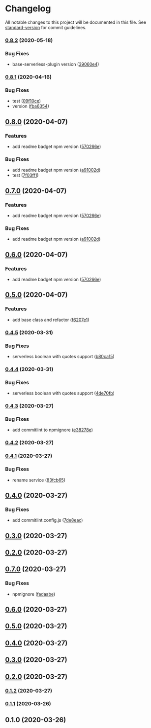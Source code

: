 # Changelog

All notable changes to this project will be documented in this file. See [standard-version](https://github.com/conventional-changelog/standard-version) for commit guidelines.

### [0.8.2](https://github.com/w4rlock/serverless-datadog-core-plugin/compare/0.8.1...0.8.2) (2020-05-18)


### Bug Fixes

* base-serverless-plugin version ([39060e4](https://github.com/w4rlock/serverless-datadog-core-plugin/commit/39060e482e8bfb9fa0dc8d66172eb932779a502d))

### [0.8.1](https://github.com/w4rlock/serverless-datadog-core-plugin/compare/0.8.0...0.8.1) (2020-04-16)


### Bug Fixes

* test ([09f10ce](https://github.com/w4rlock/serverless-datadog-core-plugin/commit/09f10ce7b35da0dfaa44f387bc419411c9a4b887))
* version ([fba6354](https://github.com/w4rlock/serverless-datadog-core-plugin/commit/fba63541060f8b679b9b71623758051240eede40))

## [0.8.0](https://github.com/w4rlock/serverless-datadog-core-plugin/compare/0.5.0...0.8.0) (2020-04-07)


### Features

* add readme badget npm version ([570266e](https://github.com/w4rlock/serverless-datadog-core-plugin/commit/570266ecce701db680334dfa84589e2c8ac8697b))


### Bug Fixes

* add readme badget npm version ([a91002d](https://github.com/w4rlock/serverless-datadog-core-plugin/commit/a91002ddcf5e2d2694b8d71e1f1717a2f89715ba))
* test ([7f03ff1](https://github.com/w4rlock/serverless-datadog-core-plugin/commit/7f03ff1f990af9c5f532d75cc41cb44c14207977))

## [0.7.0](https://github.com/w4rlock/serverless-datadog-core-plugin/compare/0.5.0...0.7.0) (2020-04-07)


### Features

* add readme badget npm version ([570266e](https://github.com/w4rlock/serverless-datadog-core-plugin/commit/570266ecce701db680334dfa84589e2c8ac8697b))


### Bug Fixes

* add readme badget npm version ([a91002d](https://github.com/w4rlock/serverless-datadog-core-plugin/commit/a91002ddcf5e2d2694b8d71e1f1717a2f89715ba))

## [0.6.0](https://github.com/w4rlock/serverless-datadog-core-plugin/compare/0.5.0...0.6.0) (2020-04-07)


### Features

* add readme badget npm version ([570266e](https://github.com/w4rlock/serverless-datadog-core-plugin/commit/570266ecce701db680334dfa84589e2c8ac8697b))

## [0.5.0](https://github.com/w4rlock/serverless-datadog-core-plugin/compare/0.4.5...0.5.0) (2020-04-07)


### Features

* add base class and refactor ([f6207e1](https://github.com/w4rlock/serverless-datadog-core-plugin/commit/f6207e1ba572242f125093c3c91a4e35bc7caafc))

### [0.4.5](https://github.com/w4rlock/serverless-datadog-core-plugin/compare/0.4.4...0.4.5) (2020-03-31)


### Bug Fixes

* serverless boolean with quotes support ([b80ca15](https://github.com/w4rlock/serverless-datadog-core-plugin/commit/b80ca15393f9cef02a4a95730f1151b97f27fa28))

### [0.4.4](https://github.com/w4rlock/serverless-datadog-core-plugin/compare/0.4.3...0.4.4) (2020-03-31)


### Bug Fixes

* serverless boolean with quotes support ([4de70fb](https://github.com/w4rlock/serverless-datadog-core-plugin/commit/4de70fba45afe3766cfa65c75430425406396d01))

### [0.4.3](https://github.com/w4rlock/serverless-datadog-core-plugin/compare/0.4.2...0.4.3) (2020-03-27)


### Bug Fixes

* add commitlint to npmignore ([e38278e](https://github.com/w4rlock/serverless-datadog-core-plugin/commit/e38278e19c015763de5080f7ec20d612ea190541))

### [0.4.2](https://github.com/w4rlock/serverless-datadog-core-plugin/compare/0.4.1...0.4.2) (2020-03-27)

### [0.4.1](https://github.com/w4rlock/serverless-datadog-core-plugin/compare/0.4.0...0.4.1) (2020-03-27)


### Bug Fixes

* rename service ([83fcb65](https://github.com/w4rlock/serverless-datadog-core-plugin/commit/83fcb65b41cb1400afebb99781ed64dc2020b813))

## [0.4.0](https://github.com/w4rlock/serverless-datadog-core-plugin/compare/0.2.0...0.4.0) (2020-03-27)


### Bug Fixes

* add commitlint.config.js ([7de8eac](https://github.com/w4rlock/serverless-datadog-core-plugin/commit/7de8eac4577e258ad85afa8e97b83b4ac589fa54))

## [0.3.0](https://github.com/w4rlock/serverless-datadog-core-plugin/compare/0.2.0...0.3.0) (2020-03-27)

## [0.2.0](https://github.com/w4rlock/serverless-datadog-core-plugin/compare/0.7.0...0.2.0) (2020-03-27)

## [0.7.0](https://github.com/w4rlock/serverless-datadog-core-plugin/compare/0.6.0...0.7.0) (2020-03-27)


### Bug Fixes

* npmignore ([fadaabe](https://github.com/w4rlock/serverless-datadog-core-plugin/commit/fadaabedad70a0059f18165a087318fd181cc670))

## [0.6.0](https://github.com/w4rlock/serverless-datadog-core-plugin/compare/0.1.2...0.6.0) (2020-03-27)

## [0.5.0](https://github.com/w4rlock/serverless-datadog-core-plugin/compare/0.1.2...0.5.0) (2020-03-27)

## [0.4.0](https://github.com/w4rlock/serverless-datadog-core-plugin/compare/0.1.2...0.4.0) (2020-03-27)

## [0.3.0](https://github.com/w4rlock/serverless-datadog-core-plugin/compare/0.1.2...0.3.0) (2020-03-27)

## [0.2.0](https://github.com/w4rlock/serverless-datadog-core-plugin/compare/0.1.2...0.2.0) (2020-03-27)

### [0.1.2](https://github.com/w4rlock/serverless-datadog-core-plugin/compare/0.1.1...0.1.2) (2020-03-27)

### [0.1.1](https://github.com/w4rlock/serverless-datadog-core-plugin/compare/0.1.0...0.1.1) (2020-03-26)

## 0.1.0 (2020-03-26)
